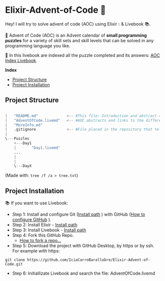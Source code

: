 # Elixir-Advent-of-Code 🤶

Hey! I will try to solve advent of code (AOC) using Elixir 💧 &amp; Livebook 📚. 

📅 Advent of Code (AOC) is an Advent calendar of **small programming puzzles** for a variety of skill sets and skill levels that can be solved in any programming language you like. 

📖 In this livebook are indexed all the puzzle completed and its answers: [AOC Index Livebook](./AdventOfCode.livemd).


**Index**
* [Project Structure](#project-structure)
* [Project Installation](#project-installation)


## Project Structure

```python

|   "README.md"             <-- #This file: Introduction and abstract of the project, include a installation links and steps.
|   "AdventOfCode.livemd"   <-- #AOC abstracts and links to the different puzzles.
|   "MoreInfo.md"
|   .gitignore              <-- #File placed in the repository that tells git not to track certain files.
|   
\---Puzzles
    +---Day1             
    |       "Day1.livemd"
    ...    
    |
    |       
    \---DayX
```

(Made with: `tree /f /a > tree.txt`)

## Project Installation 

📚 If you want to use Livebook: 

* Step 1: Install and configure Git ([Install path](https://git-scm.com/book/en/v2/Getting-Started-Installing-Git)
) with GitHub ([How to configure GitHub](https://docs.github.com/en/get-started/quickstart/set-up-git)
).
* Step 2: Install Elixir - [Install path](https://elixir-lang.org/install.html)
* Step 3: Install Livebook - [Install path](https://livebook.dev/#install)
* Step 4: Fork this GitHub Repo.
  * [How to fork a repo...](https://docs.github.com/es/get-started/quickstart/fork-a-repo)
* Step 5: Download the project with GitHub Desktop, by https or by ssh. For example with https:

```shell
git clone https://github.com/IciaCarroBarallobre/Elixir-Advent-of-Code.git
```

* Step 6: Initiallizate Livebook and search the file: AdventOfCode.livemd
